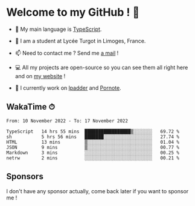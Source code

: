 # Welcome to my GitHub ! 🌃

- 🔭 My main language is [TypeScript](https://www.typescriptlang.org/).

- 🌱 I am a student at Lycée Turgot in Limoges, France.

- 📫 Need to contact me ? Send me <a href="mailto:mikkel@milescode.dev">a mail</a> !

- 💻 All my projects are open-source so you can see them all right here and on <a href="https://www.vexcited.ml">my website</a> !

- 👀 I currently work on [lpadder](https://github.com/Vexcited/lpadder) and [Pornote](https://github.com/Vexcited/Pornote).

## WakaTime ⏱

<!--START_SECTION:waka-->

```text
From: 10 November 2022 - To: 17 November 2022

TypeScript   14 hrs 55 mins  █████████████████▒░░░░░░░   69.72 %
sh           5 hrs 56 mins   ███████░░░░░░░░░░░░░░░░░░   27.74 %
HTML         13 mins         ▒░░░░░░░░░░░░░░░░░░░░░░░░   01.04 %
JSON         9 mins          ▒░░░░░░░░░░░░░░░░░░░░░░░░   00.77 %
Markdown     3 mins          ░░░░░░░░░░░░░░░░░░░░░░░░░   00.25 %
netrw        2 mins          ░░░░░░░░░░░░░░░░░░░░░░░░░   00.21 %
```

<!--END_SECTION:waka-->

## Sponsors

I don't have any sponsor actually, come back later if you want to sponsor me !

